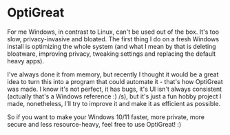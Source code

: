 # OptiGreat
For me Windows, in contrast to Linux, can't be used out of the box. 
It's too slow, privacy-invasive and bloated. 
The first thing I do on a fresh Windows install is optimizing
the whole system (and what I mean by that is deleting bloatware,
improving privacy, tweaking settings and replacing the default
heavy apps). 

I've always done it from memory, but
recently I thought it would be a great idea to turn this into
a program that could automate it - that's how OptiGreat was made.
I know it's not perfect, it has bugs, it's UI isn't always 
consistent (actually that's a Windows reference :) /s), but
it's just a fun hobby project I made, nonetheless, I'll
try to improve it and make it as efficient as possible.

So if you want to make your Windows 10/11 faster, more private,
more secure and less resource-heavy, feel free to use OptiGreat! :)
